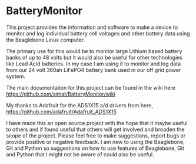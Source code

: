 BatteryMonitor
==============

This project provides the information and software to make a device to monitor and log individual battery cell voltages and other battery data using the Beaglebone Linux computer.

The primary use for this would be to monitor large Lithium based battery banks of up to 48 volts but it would also be useful for other technologies like Lead Acid batteries. In my case I am using it to monitor and log data from our 24 volt 360ah LiFePO4 battery bank used in our off grid power system.


The main documentation for this project can be found in the wiki here https://github.com/simat/BatteryMonitor/wiki

My thanks to Adafruit for the ADS1X15 a/d drivers from here, https://github.com/adafruit/Adafruit_ADS1X15

I have made this an open source project with the hope that it maybe useful to others and if found useful that others will get involved and broaden the scope of the project. Please feel free to make suggestions, report bugs or provide positive or negative feedback. I am new to using the Beaglebone, Git and Python so suggestions on how to use features of Beaglebone, Git and Python that I might not be aware of could also be useful.
